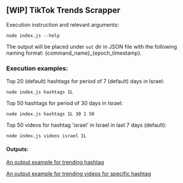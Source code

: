 ## [WIP] TikTok Trends Scrapper


Execution instruction and relevant arguments:

```node index.js --help```

The output will be placed under `out` dir in JSON file with the following naming format: {command_name}_{epoch_timestamp}.


### Execution examples: 

Top 20 (default) hashtags for period of 7 (default) days in Israel: 

```node index.js hashtags IL```

Top 50 hashtags for period of 30 days in Israel: 

```node index.js hashtags IL 30 1 50 ```

Top 50 videos for hashtag 'israel' in Israel in last 7 days (default): 

```node index.js videos israel IL```


#### Outputs:

[An output example for trending hashtag](json/hashtags.json)

[An output example for trending videos for specific hashtag](json/videos.json)
